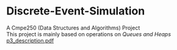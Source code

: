 # Discrete-Event-Simulation
A Cmpe250 (Data Structures and Algorithms) Project<br>
This project is mainly based on operations on <em>Queues and Heaps</em><br>
[p3_description.pdf](https://github.com/alitariksahin/Discrete-Event-Simulation/files/10508504/p3_description.pdf)
